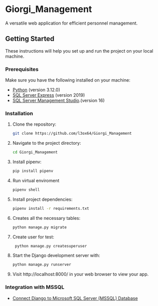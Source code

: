 # Giorgi_Management

A versatile web application for efficient personnel management.

## Getting Started

These instructions will help you set up and run the project on your local machine.

### Prerequisites

Make sure you have the following installed on your machine:

- [Python](https://www.python.org/downloads) (version 3.12.0)
- [SQL Server Express](https://www.microsoft.com/it-it/download/details.aspx?id=101064) (version 2019)
- [SQL Server Management Studio](https://learn.microsoft.com/en-us/sql/ssms/download-sql-server-management-studio-ssms?view=sql-server-ver16).(version 16)
### Installation

1. Clone the repository:
    ```bash
   git clone https://github.com/l3ox64/Giorgi_Management
   
2. Navigate to the project directory:
   ```bash
   cd Giorgi_Management
   
3. Install pipenv:
   ```bash
   pip install pipenv

4. Run virtual enviroment
   ```bash
   pipenv shell
   
5. Install project dependencies:
   ```bash
   pipenv install -r requirements.txt

6. Creates all the necessary tables:
   ```bash
   python manage.py migrate

7. Create user for test:
   ```bash
    python manage.py createsuperuser

8. Start the Django development server with:
   ```bash
   python manage.py runserver

9. Visit http://localhost:8000/ in your web browser to view your app.

### Integration with MSSQL

   - [Connect Django to Microsoft SQL Server (MSSQL) Database](https://igeorgiev.eu/python/django/python-django-connect-sql-server-mssql-database/)


